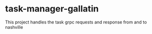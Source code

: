 # task-manager-gallatin
This project handles the task grpc requests and response from and to nashville
